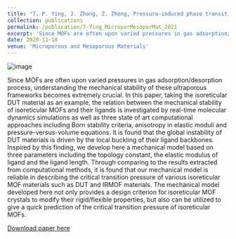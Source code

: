 ```yaml
---
title: "7. P. Ying, J. Zhang, Z. Zhong, Pressure-induced phase transition of isoreticular MOFs: Mechanical instability due to ligand buckling. Microporous and Mesoporous Materials 312, 110765 (2021)."
collection: publications
permalink: /publication/7-Ying_MicroporMesoporMat_2021
excerpt: 'Since MOFs are often upon varied pressures in gas adsorption/desorption process, understanding the mechanical stability of these ultraporous frameworks becomes extremely crucial. In this paper, taking the isoreticular DUT material as an example, the relation between the mechanical stability of isoreticular MOFs and their ligands is investigated by real-time molecular dynamics simulations as well as three state of art computational approaches including Born stability criteria, anisotropy in elastic moduli and pressure-versus-volume equations. '
date: 2020-11-18
venue: 'Microporous and Mesoporous Materials'
---
```

![image](https://user-images.githubusercontent.com/54773018/220439760-487b63b3-e5a2-4d1b-a3a7-487420855f9e.png)

Since MOFs are often upon varied pressures in gas adsorption/desorption process, understanding the mechanical stability of these ultraporous frameworks becomes extremely crucial. In this paper, taking the isoreticular DUT material as an example, the relation between the mechanical stability of isoreticular MOFs and their ligands is investigated by real-time molecular dynamics simulations as well as three state of art computational approaches including Born stability criteria, anisotropy in elastic moduli and pressure-versus-volume equations. It is found that the global instability of DUT materials is driven by the local buckling of their ligand backbones. Inspired by this finding, we develop here a mechanical model based on three parameters including the topology constant, the elastic modulus of ligand and the ligand length. Through comparing to the results extracted from computational methods, it is found that our mechanical model is reliable in describing the critical transition pressure of various isoreticular MOF materials such as DUT and IRMOF materials. The mechanical model developed here not only provides a design criterion for isoreticular MOF crystals to modify their rigid/flexible properties, but also can be utilized to give a quick prediction of the critical transition pressure of isoreticular MOFs.

[Download paper here](http://hityingph.github.io/files/7-Ying_MicroporMesoporMat_2021.pdf)
